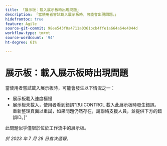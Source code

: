 ```yaml
---
title: 「展示板：載入展示板時出現問題」
description: 「當使用者嘗試載入展示板時，可能會出現問題。」
hidefromtoc: true
feature: Agile
source-git-commit: 98ee543f0a4711a0361bcb4ffe1a664a64e4044d
workflow-type: tm+mt
source-wordcount: '94'
ht-degree: 61%

---
```



# 展示板：載入展示板時出現問題

當使用者嘗試載入展示板時，可能會發生以下情況之一：

* 展示板載入速度極慢
* 展示板未載入，使用者看到錯誤&quot;[!UICONTROL 載入此展示板時發生錯誤。 重新整理頁面以重試，如果問題仍然存在，請聯絡支援人員，並提供下方的錯誤ID。]&quot;

此問題似乎僅限於位於工作流中的展示板。

_於 2023 年 7 月 28 日首次通報。_

